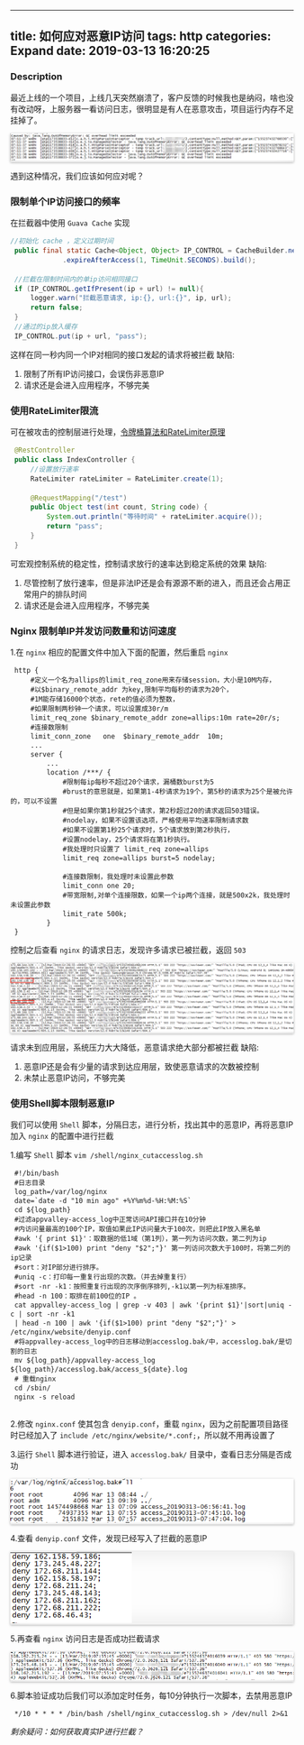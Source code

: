 -------------------------
title: 如何应对恶意IP访问
tags: http
categories: Expand
date: 2019-03-13 16:20:25
-------------------------

### Description
最近上线的一个项目，上线几天突然崩溃了，客户反馈的时候我也是纳闷，啥也没有改动呀，上服务器一看访问日志，很明显是有人在恶意攻击，项目运行内存不足挂掉了。

<div class="wrap effect" style="box-shadow:0px 1px 4px rgba(0,0,0,0.3),0 0 40px rgba(0,0,0,0.1) inset;
	webkit-box-shadow:0px 1px 4px rgba(0,0,0,0.3),0 0 40px rgba(0,0,0,0.1) inset;
	moz-box-shadow:0px 1px 4px rgba(0,0,0,0.3),0 0 40px rgba(0,0,0,0.1) inset;
	o-box-shadow:0px 1px 4px rgba(0,0,0,0.3),0 0 40px rgba(0,0,0,0.1) inset;">
	<img src="/picture/reqLog.jpg" alt="请求日志" title="请求日志">
</div>

遇到这种情况，我们应该如何应对呢？

### 限制单个IP访问接口的频率
在拦截器中使用 `Guava Cache` 实现

   ```java
   //初始化 cache ，定义过期时间
    public final static Cache<Object, Object> IP_CONTROL = CacheBuilder.newBuilder()
                .expireAfterAccess(1, TimeUnit.SECONDS).build();
    
    //拦截在限制时间内的单ip访问相同接口
    if (IP_CONTROL.getIfPresent(ip + url) != null){
        logger.warn("拦截恶意请求, ip:{}, url:{}", ip, url);
        return false;
    }
    //通过的ip放入缓存
    IP_CONTROL.put(ip + url, "pass");
   ```

这样在同一秒内同一个IP对相同的接口发起的请求将被拦截
缺陷: 
1. 限制了所有IP访问接口，会误伤非恶意IP
2. 请求还是会进入应用程序，不够完美


### 使用RateLimiter限流
可在被攻击的控制层进行处理，[令牌桶算法和RateLimiter原理](https://www.jianshu.com/p/5d4fe4b2a726)

   ```java
    @RestController  
    public class IndexController {
        //设置放行速率
        RateLimiter rateLimiter = RateLimiter.create(1);  
      
        @RequestMapping("/test")  
        public Object test(int count, String code) {  
            System.out.println("等待时间" + rateLimiter.acquire());
            return "pass";  
        }  
    }
   ```
   
可宏观控制系统的稳定性，控制请求放行的速率达到稳定系统的效果
缺陷: 
1. 尽管控制了放行速率，但是非法IP还是会有源源不断的进入，而且还会占用正常用户的排队时间
2. 请求还是会进入应用程序，不够完美

### Nginx 限制单IP并发访问数量和访问速度

1.在 `nginx` 相应的配置文件中加入下面的配置，然后重启 `nginx`

   ```
    http {
        #定义一个名为allips的limit_req_zone用来存储session，大小是10M内存，
        #以$binary_remote_addr 为key,限制平均每秒的请求为20个，
        #1M能存储16000个状态，rete的值必须为整数，
        #如果限制两秒钟一个请求，可以设置成30r/m
        limit_req_zone $binary_remote_addr zone=allips:10m rate=20r/s;
        #连接数限制
        limit_conn_zone   one  $binary_remote_addr  10m;
        ...
        server {
            ...
            location /***/ {
                #限制每ip每秒不超过20个请求，漏桶数burst为5
                #brust的意思就是，如果第1-4秒请求为19个，第5秒的请求为25个是被允许的，可以不设置
                #但是如果你第1秒就25个请求，第2秒超过20的请求返回503错误。
                #nodelay，如果不设置该选项，严格使用平均速率限制请求数
                #如果不设置第1秒25个请求时，5个请求放到第2秒执行，
                #设置nodelay，25个请求将在第1秒执行。
                #我处理时只设置了 limit_req zone=allips
                limit_req zone=allips burst=5 nodelay;
                
                #连接数限制，我处理时未设置此参数
                limit_conn one 20;          
                #带宽限制,对单个连接限数，如果一个ip两个连接，就是500x2k，我处理时未设置此参数
                limit_rate 500k; 
            }
    }
   ```
   
控制之后查看 `nginx` 的请求日志，发现许多请求已被拦截，返回 `503`

<div class="wrap effect" style="box-shadow:0px 1px 4px rgba(0,0,0,0.3),0 0 40px rgba(0,0,0,0.1) inset;
	webkit-box-shadow:0px 1px 4px rgba(0,0,0,0.3),0 0 40px rgba(0,0,0,0.1) inset;
	moz-box-shadow:0px 1px 4px rgba(0,0,0,0.3),0 0 40px rgba(0,0,0,0.1) inset;
	o-box-shadow:0px 1px 4px rgba(0,0,0,0.3),0 0 40px rgba(0,0,0,0.1) inset;">
	<img src="/picture/attackLog.png" alt="nginx日志" title="nginx日志">
</div>

请求未到应用层，系统压力大大降低，恶意请求绝大部分都被拦截
缺陷: 
1. 恶意IP还是会有少量的请求到达应用层，致使恶意请求的次数被控制
2. 未禁止恶意IP访问，不够完美

### 使用Shell脚本限制恶意IP
我们可以使用 `Shell` 脚本，分隔日志，进行分析，找出其中的恶意IP，再将恶意IP加入 `nginx` 的配置中进行拦截

1.编写 `Shell` 脚本 `vim /shell/nginx_cutaccesslog.sh`

   ```
    #!/bin/bash
    #日志目录
    log_path=/var/log/nginx
    date=`date -d "10 min ago" +%Y%m%d-%H:%M:%S`
    cd ${log_path}
    #过滤appvalley-access_log中正常访问API接口并在10分钟
    #内访问量最高的100个IP，取值如果此IP访问量大于100次，则把此IP放入黑名单
    #awk '{ print $1}'：取数据的低1域（第1列），第一列为访问次数，第二列为ip
    #awk '{if($1>100) print "deny "$2";"}' 第一列访问次数大于100时，将第二列的ip记录
    #sort：对IP部分进行排序。
    #uniq -c：打印每一重复行出现的次数。（并去掉重复行）
    #sort -nr -k1：按照重复行出现的次序倒序排列,-k1以第一列为标准排序。
    #head -n 100：取排在前100位的IP 。
    cat appvalley-access_log | grep -v 403 | awk '{print $1}'|sort|uniq -c | sort -nr -k1 
    | head -n 100 | awk '{if($1>100) print "deny "$2";"}' > /etc/nginx/website/denyip.conf
    #将appvalley-access_log中的日志移动到accesslog.bak/中，accesslog.bak/是切割的日志
    mv ${log_path}/appvalley-access_log ${log_path}/accesslog.bak/access_${date}.log
    # 重载nginx
    cd /sbin/
    nginx -s reload
    
   ```

2.修改 `nginx.conf` 使其包含 `denyip.conf`，重载 `nginx`，因为之前配置项目路径时已经加入了 `include /etc/nginx/website/*.conf;`，所以就不用再设置了

3.运行 `Shell` 脚本进行验证，进入 `accesslog.bak/` 目录中，查看日志分隔是否成功

<div class="wrap effect" style="box-shadow:0px 1px 4px rgba(0,0,0,0.3),0 0 40px rgba(0,0,0,0.1) inset;
	webkit-box-shadow:0px 1px 4px rgba(0,0,0,0.3),0 0 40px rgba(0,0,0,0.1) inset;
	moz-box-shadow:0px 1px 4px rgba(0,0,0,0.3),0 0 40px rgba(0,0,0,0.1) inset;
	o-box-shadow:0px 1px 4px rgba(0,0,0,0.3),0 0 40px rgba(0,0,0,0.1) inset;">
	<img src="/picture/bakLog.jpg" alt="分隔日志" title="分隔日志">
</div>

4.查看 `denyip.conf` 文件，发现已经写入了拦截的恶意IP

<div class="wrap effect" style="box-shadow:0px 1px 4px rgba(0,0,0,0.3),0 0 40px rgba(0,0,0,0.1) inset;
	webkit-box-shadow:0px 1px 4px rgba(0,0,0,0.3),0 0 40px rgba(0,0,0,0.1) inset;
	moz-box-shadow:0px 1px 4px rgba(0,0,0,0.3),0 0 40px rgba(0,0,0,0.1) inset;
	o-box-shadow:0px 1px 4px rgba(0,0,0,0.3),0 0 40px rgba(0,0,0,0.1) inset;">
	<img src="/picture/interceptor.jpg" alt="拦截IP" title="拦截IP">
</div>

5.再查看 `nginx` 访问日志是否成功拦截请求

<div class="wrap effect" style="box-shadow:0px 1px 4px rgba(0,0,0,0.3),0 0 40px rgba(0,0,0,0.1) inset;
	webkit-box-shadow:0px 1px 4px rgba(0,0,0,0.3),0 0 40px rgba(0,0,0,0.1) inset;
	moz-box-shadow:0px 1px 4px rgba(0,0,0,0.3),0 0 40px rgba(0,0,0,0.1) inset;
	o-box-shadow:0px 1px 4px rgba(0,0,0,0.3),0 0 40px rgba(0,0,0,0.1) inset;">
	<img src="/picture/403.jpg" alt="nginx请求日志" title="nginx请求日志">
</div>

6.脚本验证成功后我们可以添加定时任务，每10分钟执行一次脚本，去禁用恶意IP

   ```
    */10 * * * * /bin/bash /shell/nginx_cutaccesslog.sh > /dev/null 2>&1
   ```

*剩余疑问：如何获取真实IP进行拦截？*